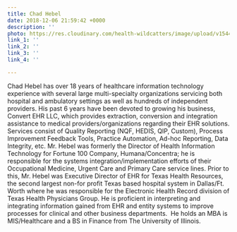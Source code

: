 ```yaml
---
title: Chad Hebel
date: 2018-12-06 21:59:42 +0000
description: ''
photo: https://res.cloudinary.com/health-wildcatters/image/upload/v1544133602/image.png
link_1: ''
link_2: ''
link_3: ''
link_4: ''

---
```

Chad Hebel has over 18 years of healthcare information technology experience with several large multi-specialty organizations servicing both hospital and ambulatory settings as well as hundreds of independent providers. His past 6 years have been devoted to growing his business, Convert EHR LLC, which provides extraction, conversion and integration assistance to medical providers/organizations regarding their EHR solutions. Services consist of Quality Reporting (NQF, HEDIS, QIP, Custom), Process Improvement Feedback Tools, Practice Automation, Ad-hoc Reporting, Data Integrity, etc. Mr. Hebel was formerly the Director of Health Information Technology for Fortune 100 Company, Humana/Concentra; he is responsible for the systems integration/implementation efforts of their Occupational Medicine, Urgent Care and Primary Care service lines. Prior to this, Mr. Hebel was Executive Director of EHR for Texas Health Resources, the second largest non-for profit Texas based hospital system in Dallas/Ft. Worth where he was responsible for the Electronic Health Record division of Texas Health Physicians Group. He is proficient in interpreting and integrating information gained from EHR and entity systems to improve processes for clinical and other business departments.  He holds an MBA is MIS/Healthcare and a BS in Finance from The University of Illinois.